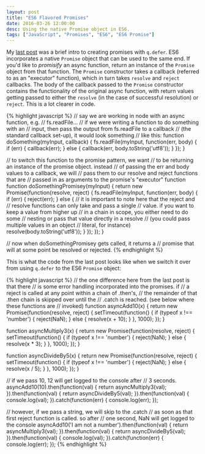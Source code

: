 ```yaml
---
layout: post
title: "ES6 Flavored Promises"
date: 2016-03-26 12:00:00
desc: Using the native Promise object in ES6.
tags: ["JavaScript", "Promises", "ES6", "ES6 Promise"]
---
```


My [last post](/2016/03/24/basic-promises.html) was a brief intro to creating promises with `q.defer`. ES6 incorporates a native `Promise` object that can be used to the same end. If you'd like to *promisify* an async function, return an instance of the `Promise` object from that function. The `Promise` constructor takes a callback (referred to as an "executor" function), which in turn takes `resolve` and `reject` callbacks. The body of the callback passed to the `Promise` constructor contains the functionality of the original async function, with return values getting passed to either the `resolve` (in the case of successful resolution) or `reject`. This is a lot clearer in code.

{% highlight javascript %}
// say we are working in node with an async function, e.g. 
// fs.readFile...
// if we were writing a function to do something with an 
// input, then pass the output from fs.readFile to a callback 
// (the standard callback set-up), it would look something 
// like this:
function doSomething(myInput, callback) {
  fs.readFile(myInput, function(err, body) {
    if (err) {
      callback(err);
    } else {
      callback(err, body.toString('utf8'));
    }
  });
}

// to switch this function to the promise pattern, we want 
// to be returning an instance of the promise object. instead 
// of passing the err and body values to a callback, we will 
// pass them to our resolve and reject functions that are 
// passed in as arguments to the promise's "executor" function
function doSomethingPromisey(myInput) {
  return new Promise(function(resolve, reject) {
    fs.readFile(myInput, function(err, body) {
      if (err) {
        reject(err);
      } else {
        // it is important to note here that the reject and
        // resolve functions can only take and pass a single 
        // value. if you want to keep a value from higher up
        // in a chain in scope, you either need to do some
        // nesting or pass that value directly in a resolve
        // (you could pass multiple values in an object
        // literal, for instance)
        resolve(body.toString('utf8'));
      }
    });
  });
}

// now when doSomethingPromisey gets called, it returns a 
// promise that will at some point be resolved or rejected.
{% endhighlight %}

This is what the code from the last post looks like when we switch it over from using `q.defer` to the ES6 `Promise` object:

{% highlight javascript %}
// the one difference here from the last post is that there
// is some error handling incorporated into the promises. if
// a reject is called at any point within a chain of .then's, 
// the remainder of that .then chain is skipped over until the
// .catch is reached. (see below where these functions are
// invoked)
function asyncAdd10(x) {
  return new Promise(function(resolve, reject) {
    setTimeout(function() {
      if (typeof x !== 'number') {
        reject(NaN);
      } else {
        resolve(x + 10);
      }
    }, 1000);
  });
}

function asyncMultiply3(x) {
  return new Promise(function(resolve, reject) {
    setTimeout(function() {
      if (typeof x !== 'number') {
        reject(NaN);
      } else {
        resolve(x * 3);
      }
    }, 1000);
  });
}

function asyncDivideBy5(x) {
  return new Promise(function(resolve, reject) {
    setTimeout(function() {
      if (typeof x !== 'number') {
        reject(NaN);
      } else {
        resolve(x / 5);
      }
    }, 1000);
  });
}

// if we pass 10, 12 will get logged to the console after
// 3 seconds.
asyncAdd10(10).then(function(val) {
  return asyncMultiply3(val);
}).then(function(val) {
  return asyncDivideBy5(val);
}).then(function(val) {
  console.log(val);
}).catch(function(err) {
  console.log(err);
});

// however, if we pass a string, we will skip to the .catch
// as soon as that first reject function is called. so after
// one second, NaN will get logged to the console
asyncAdd10('I am not a number').then(function(val) {
  return asyncMultiply3(val);
}).then(function(val) {
  return asyncDivideBy5(val);
}).then(function(val) {
  console.log(val);
}).catch(function(err) {
  console.log(err);
});
{% endhighlight %}